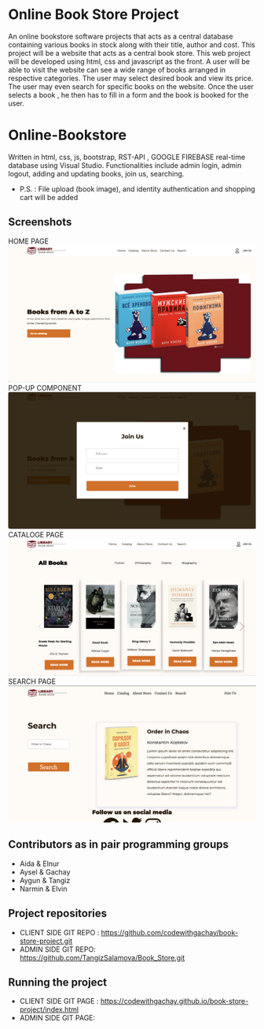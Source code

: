 # Online Book Store Project

An online bookstore software projects that acts as a central database containing various books in stock along with their title, author and cost. This project will be a website that acts as a central book store. This web project will be developed using html, css and javascript as the front. A user will be able to visit the website can see a wide range of books arranged in respective categories. The user may select desired book and view its price. The user may even search for specific books on the website. Once the user selects a book , he then has to fill in a form and the book is booked for the user.

# Online-Bookstore
Written in html, css, js, bootstrap, RST-API , GOOGLE FIREBASE real-time database using Visual Studio. 
Functionalities include admin login, admin logout, adding and updating books, join us, searching.
- P.S. : File upload (book image), and identity authentication and shopping cart will be added 
## Screenshots 
HOME PAGE
![Alt text](./assets/image/screenshots/image-1.png)
POP-UP COMPONENT
![Alt text](./assets/image/screenshots/image-2.png)
CATALOGE PAGE
![Alt text](./assets/image/screenshots/image.png)
SEARCH PAGE
![Alt text](./assets/image/screenshots/image-3.png)

## Contributors as in pair programming groups
- Aida & Elnur 
- Aysel & Gachay
- Aygun & Tangiz
- Narmin & Elvin

## Project repositories
- CLIENT SIDE GIT REPO : https://github.com/codewithgachay/book-store-project.git
- ADMIN SIDE GIT REPO: https://github.com/TangizSalamova/Book_Store.git

## Running the project
- CLIENT SIDE GIT PAGE : https://codewithgachay.github.io/book-store-project/index.html
- ADMIN SIDE GIT PAGE:
